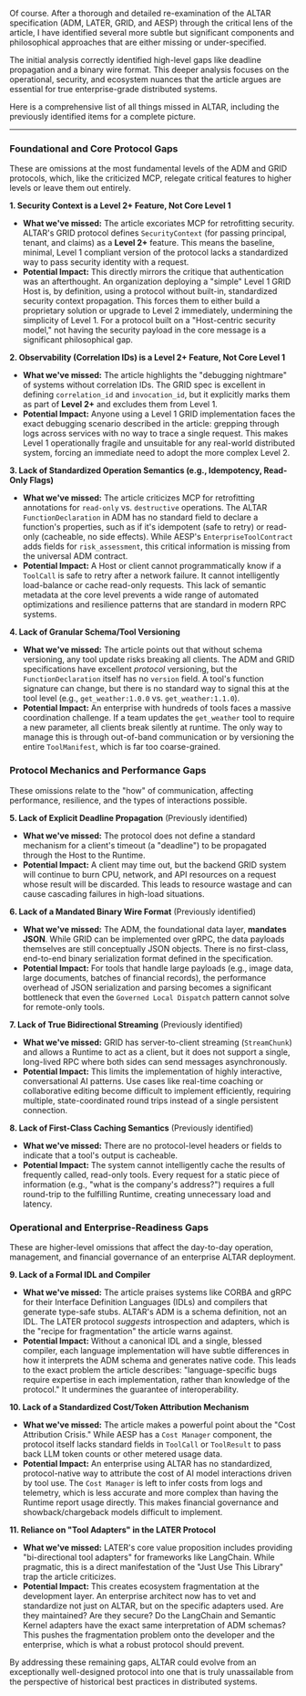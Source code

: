 Of course. After a thorough and detailed re-examination of the ALTAR specification (ADM, LATER, GRID, and AESP) through the critical lens of the article, I have identified several more subtle but significant components and philosophical approaches that are either missing or under-specified.

The initial analysis correctly identified high-level gaps like deadline propagation and a binary wire format. This deeper analysis focuses on the operational, security, and ecosystem nuances that the article argues are essential for true enterprise-grade distributed systems.

Here is a comprehensive list of all things missed in ALTAR, including the previously identified items for a complete picture.

---

### Foundational and Core Protocol Gaps

These are omissions at the most fundamental levels of the ADM and GRID protocols, which, like the criticized MCP, relegate critical features to higher levels or leave them out entirely.

**1. Security Context is a Level 2+ Feature, Not Core Level 1**
*   **What we've missed:** The article excoriates MCP for retrofitting security. ALTAR's GRID protocol defines `SecurityContext` (for passing principal, tenant, and claims) as a **Level 2+** feature. This means the baseline, minimal, Level 1 compliant version of the protocol lacks a standardized way to pass security identity with a request.
*   **Potential Impact:** This directly mirrors the critique that authentication was an afterthought. An organization deploying a "simple" Level 1 GRID Host is, by definition, using a protocol without built-in, standardized security context propagation. This forces them to either build a proprietary solution or upgrade to Level 2 immediately, undermining the simplicity of Level 1. For a protocol built on a "Host-centric security model," not having the security payload in the core message is a significant philosophical gap.

**2. Observability (Correlation IDs) is a Level 2+ Feature, Not Core Level 1**
*   **What we've missed:** The article highlights the "debugging nightmare" of systems without correlation IDs. The GRID spec is excellent in defining `correlation_id` and `invocation_id`, but it explicitly marks them as part of **Level 2+** and excludes them from Level 1.
*   **Potential Impact:** Anyone using a Level 1 GRID implementation faces the exact debugging scenario described in the article: grepping through logs across services with no way to trace a single request. This makes Level 1 operationally fragile and unsuitable for any real-world distributed system, forcing an immediate need to adopt the more complex Level 2.

**3. Lack of Standardized Operation Semantics (e.g., Idempotency, Read-Only Flags)**
*   **What we've missed:** The article criticizes MCP for retrofitting annotations for `read-only` vs. `destructive` operations. The ALTAR `FunctionDeclaration` in ADM has no standard field to declare a function's properties, such as if it's idempotent (safe to retry) or read-only (cacheable, no side effects). While AESP's `EnterpriseToolContract` adds fields for `risk_assessment`, this critical information is missing from the universal ADM contract.
*   **Potential Impact:** A Host or client cannot programmatically know if a `ToolCall` is safe to retry after a network failure. It cannot intelligently load-balance or cache read-only requests. This lack of semantic metadata at the core level prevents a wide range of automated optimizations and resilience patterns that are standard in modern RPC systems.

**4. Lack of Granular Schema/Tool Versioning**
*   **What we've missed:** The article points out that without schema versioning, any tool update risks breaking all clients. The ADM and GRID specifications have excellent *protocol* versioning, but the `FunctionDeclaration` itself has no `version` field. A tool's function signature can change, but there is no standard way to signal this at the tool level (e.g., `get_weather:1.0.0` vs. `get_weather:1.1.0`).
*   **Potential Impact:** An enterprise with hundreds of tools faces a massive coordination challenge. If a team updates the `get_weather` tool to require a new parameter, all clients break silently at runtime. The only way to manage this is through out-of-band communication or by versioning the entire `ToolManifest`, which is far too coarse-grained.

### Protocol Mechanics and Performance Gaps

These omissions relate to the "how" of communication, affecting performance, resilience, and the types of interactions possible.

**5. Lack of Explicit Deadline Propagation** (Previously identified)
*   **What we've missed:** The protocol does not define a standard mechanism for a client's timeout (a "deadline") to be propagated through the Host to the Runtime.
*   **Potential Impact:** A client may time out, but the backend GRID system will continue to burn CPU, network, and API resources on a request whose result will be discarded. This leads to resource wastage and can cause cascading failures in high-load situations.

**6. Lack of a Mandated Binary Wire Format** (Previously identified)
*   **What we've missed:** The ADM, the foundational data layer, **mandates JSON**. While GRID can be implemented over gRPC, the data payloads themselves are still conceptually JSON objects. There is no first-class, end-to-end binary serialization format defined in the specification.
*   **Potential Impact:** For tools that handle large payloads (e.g., image data, large documents, batches of financial records), the performance overhead of JSON serialization and parsing becomes a significant bottleneck that even the `Governed Local Dispatch` pattern cannot solve for remote-only tools.

**7. Lack of True Bidirectional Streaming** (Previously identified)
*   **What we've missed:** GRID has server-to-client streaming (`StreamChunk`) and allows a Runtime to act as a client, but it does not support a single, long-lived RPC where both sides can send messages asynchronously.
*   **Potential Impact:** This limits the implementation of highly interactive, conversational AI patterns. Use cases like real-time coaching or collaborative editing become difficult to implement efficiently, requiring multiple, state-coordinated round trips instead of a single persistent connection.

**8. Lack of First-Class Caching Semantics** (Previously identified)
*   **What we've missed:** There are no protocol-level headers or fields to indicate that a tool's output is cacheable.
*   **Potential Impact:** The system cannot intelligently cache the results of frequently called, read-only tools. Every request for a static piece of information (e.g., "what is the company's address?") requires a full round-trip to the fulfilling Runtime, creating unnecessary load and latency.

### Operational and Enterprise-Readiness Gaps

These are higher-level omissions that affect the day-to-day operation, management, and financial governance of an enterprise ALTAR deployment.

**9. Lack of a Formal IDL and Compiler**
*   **What we've missed:** The article praises systems like CORBA and gRPC for their Interface Definition Languages (IDLs) and compilers that generate type-safe stubs. ALTAR's ADM is a schema definition, not an IDL. The LATER protocol *suggests* introspection and adapters, which is the "recipe for fragmentation" the article warns against.
*   **Potential Impact:** Without a canonical IDL and a single, blessed compiler, each language implementation will have subtle differences in how it interprets the ADM schema and generates native code. This leads to the exact problem the article describes: "language-specific bugs require expertise in each implementation, rather than knowledge of the protocol." It undermines the guarantee of interoperability.

**10. Lack of a Standardized Cost/Token Attribution Mechanism**
*   **What we've missed:** The article makes a powerful point about the "Cost Attribution Crisis." While AESP has a `Cost Manager` component, the protocol itself lacks standard fields in `ToolCall` or `ToolResult` to pass back LLM token counts or other metered usage data.
*   **Potential Impact:** An enterprise using ALTAR has no standardized, protocol-native way to attribute the cost of AI model interactions driven by tool use. The `Cost Manager` is left to infer costs from logs and telemetry, which is less accurate and more complex than having the Runtime report usage directly. This makes financial governance and showback/chargeback models difficult to implement.

**11. Reliance on "Tool Adapters" in the LATER Protocol**
*   **What we've missed:** LATER's core value proposition includes providing "bi-directional tool adapters" for frameworks like LangChain. While pragmatic, this is a direct manifestation of the "Just Use This Library" trap the article criticizes.
*   **Potential Impact:** This creates ecosystem fragmentation at the development layer. An enterprise architect now has to vet and standardize not just on ALTAR, but on the specific adapters used. Are they maintained? Are they secure? Do the LangChain and Semantic Kernel adapters have the exact same interpretation of ADM schemas? This pushes the fragmentation problem onto the developer and the enterprise, which is what a robust protocol should prevent.

By addressing these remaining gaps, ALTAR could evolve from an exceptionally well-designed protocol into one that is truly unassailable from the perspective of historical best practices in distributed systems.
